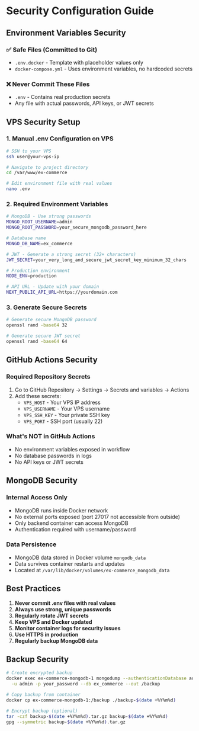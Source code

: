 # Security Configuration Guide

## Environment Variables Security

### ✅ Safe Files (Committed to Git)
- `.env.docker` - Template with placeholder values only
- `docker-compose.yml` - Uses environment variables, no hardcoded secrets

### ❌ Never Commit These Files
- `.env` - Contains real production secrets
- Any file with actual passwords, API keys, or JWT secrets

## VPS Security Setup

### 1. Manual .env Configuration on VPS
```bash
# SSH to your VPS
ssh user@your-vps-ip

# Navigate to project directory
cd /var/www/ex-commerce

# Edit environment file with real values
nano .env
```

### 2. Required Environment Variables
```bash
# MongoDB - Use strong passwords
MONGO_ROOT_USERNAME=admin
MONGO_ROOT_PASSWORD=your_secure_mongodb_password_here

# Database name
MONGO_DB_NAME=ex_commerce

# JWT - Generate a strong secret (32+ characters)
JWT_SECRET=your_very_long_and_secure_jwt_secret_key_minimum_32_chars

# Production environment
NODE_ENV=production

# API URL - Update with your domain
NEXT_PUBLIC_API_URL=https://yourdomain.com
```

### 3. Generate Secure Secrets
```bash
# Generate secure MongoDB password
openssl rand -base64 32

# Generate secure JWT secret
openssl rand -base64 64
```

## GitHub Actions Security

### Required Repository Secrets
1. Go to GitHub Repository → Settings → Secrets and variables → Actions
2. Add these secrets:
   - `VPS_HOST` - Your VPS IP address
   - `VPS_USERNAME` - Your VPS username
   - `VPS_SSH_KEY` - Your private SSH key
   - `VPS_PORT` - SSH port (usually 22)

### What's NOT in GitHub Actions
- No environment variables exposed in workflow
- No database passwords in logs
- No API keys or JWT secrets

## MongoDB Security

### Internal Access Only
- MongoDB runs inside Docker network
- No external ports exposed (port 27017 not accessible from outside)
- Only backend container can access MongoDB
- Authentication required with username/password

### Data Persistence
- MongoDB data stored in Docker volume `mongodb_data`
- Data survives container restarts and updates
- Located at `/var/lib/docker/volumes/ex-commerce_mongodb_data`

## Best Practices

1. **Never commit .env files with real values**
2. **Always use strong, unique passwords**
3. **Regularly rotate JWT secrets**
4. **Keep VPS and Docker updated**
5. **Monitor container logs for security issues**
6. **Use HTTPS in production**
7. **Regularly backup MongoDB data**

## Backup Security
```bash
# Create encrypted backup
docker exec ex-commerce-mongodb-1 mongodump --authenticationDatabase admin \
  -u admin -p your_password --db ex_commerce --out /backup

# Copy backup from container
docker cp ex-commerce-mongodb-1:/backup ./backup-$(date +%Y%m%d)

# Encrypt backup (optional)
tar -czf backup-$(date +%Y%m%d).tar.gz backup-$(date +%Y%m%d)
gpg --symmetric backup-$(date +%Y%m%d).tar.gz
```
